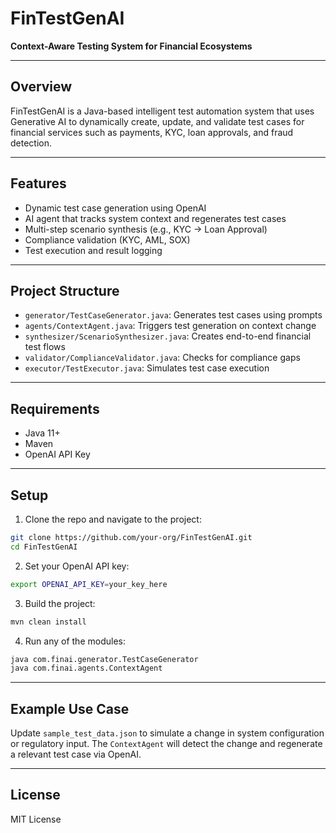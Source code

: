 
# FinTestGenAI

**Context-Aware Testing System for Financial Ecosystems**

---

## Overview

FinTestGenAI is a Java-based intelligent test automation system that uses Generative AI to dynamically create, update, and validate test cases for financial services such as payments, KYC, loan approvals, and fraud detection.

---

## Features

- Dynamic test case generation using OpenAI
- AI agent that tracks system context and regenerates test cases
- Multi-step scenario synthesis (e.g., KYC → Loan Approval)
- Compliance validation (KYC, AML, SOX)
- Test execution and result logging

---

## Project Structure

- `generator/TestCaseGenerator.java`: Generates test cases using prompts
- `agents/ContextAgent.java`: Triggers test generation on context change
- `synthesizer/ScenarioSynthesizer.java`: Creates end-to-end financial test flows
- `validator/ComplianceValidator.java`: Checks for compliance gaps
- `executor/TestExecutor.java`: Simulates test case execution

---

## Requirements

- Java 11+
- Maven
- OpenAI API Key

---

## Setup

1. Clone the repo and navigate to the project:
```bash
git clone https://github.com/your-org/FinTestGenAI.git
cd FinTestGenAI
```

2. Set your OpenAI API key:
```bash
export OPENAI_API_KEY=your_key_here
```

3. Build the project:
```bash
mvn clean install
```

4. Run any of the modules:
```bash
java com.finai.generator.TestCaseGenerator
java com.finai.agents.ContextAgent
```

---

## Example Use Case

Update `sample_test_data.json` to simulate a change in system configuration or regulatory input. The `ContextAgent` will detect the change and regenerate a relevant test case via OpenAI.

---

## License

MIT License
